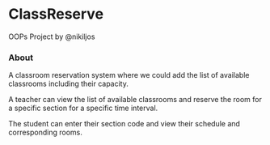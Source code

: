 # ClassReserve

OOPs Project by @nikiljos

### About
A classroom reservation system where we could add the list of available classrooms including their capacity. 

A teacher can view the list of available classrooms and reserve the room for a specific section for a specific time interval. 

The student can enter their section code and view their schedule and corresponding rooms.
